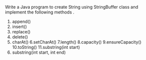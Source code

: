 Write a Java program to create String using StringBuffer class and implement the following methods .
1. append()
2. insert()
3. replace()
4. delete()
5. charAt()
6.setCharAt()
7.length()
8.capacity()
9.ensureCapacity()
10.toString()
11.substring(int start)
12. substring(int start, int end)
